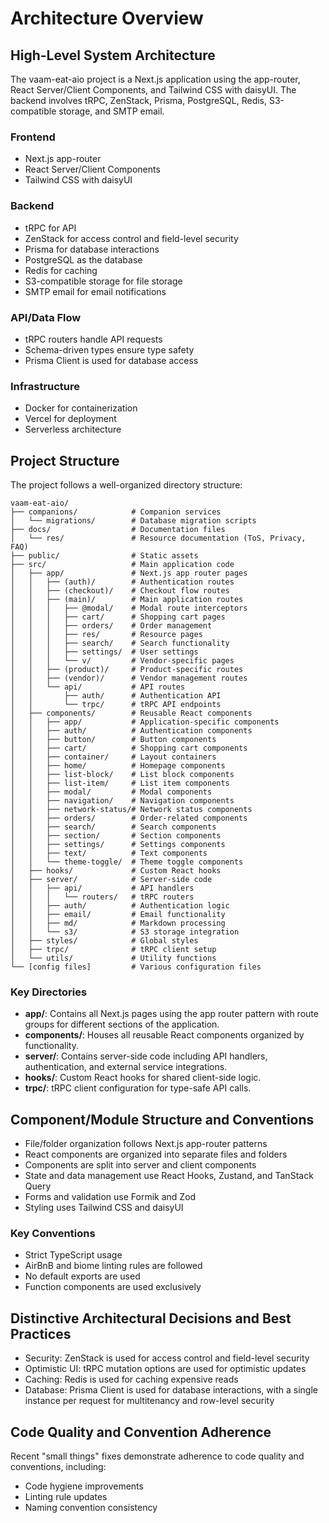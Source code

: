 # Architecture Overview

## High-Level System Architecture

The vaam-eat-aio project is a Next.js application using the app-router, React Server/Client Components, and Tailwind CSS with daisyUI. The backend involves tRPC, ZenStack, Prisma, PostgreSQL, Redis, S3-compatible storage, and SMTP email.

### Frontend

- Next.js app-router
- React Server/Client Components
- Tailwind CSS with daisyUI

### Backend

- tRPC for API
- ZenStack for access control and field-level security
- Prisma for database interactions
- PostgreSQL as the database
- Redis for caching
- S3-compatible storage for file storage
- SMTP email for email notifications

### API/Data Flow

- tRPC routers handle API requests
- Schema-driven types ensure type safety
- Prisma Client is used for database access

### Infrastructure

- Docker for containerization
- Vercel for deployment
- Serverless architecture

## Project Structure

The project follows a well-organized directory structure:

```
vaam-eat-aio/
├── companions/            # Companion services
│   └── migrations/        # Database migration scripts
├── docs/                  # Documentation files
│   └── res/               # Resource documentation (ToS, Privacy, FAQ)
├── public/                # Static assets
├── src/                   # Main application code
│   ├── app/               # Next.js app router pages
│   │   ├── (auth)/        # Authentication routes
│   │   ├── (checkout)/    # Checkout flow routes
│   │   ├── (main)/        # Main application routes
│   │   │   ├── @modal/    # Modal route interceptors
│   │   │   ├── cart/      # Shopping cart pages
│   │   │   ├── orders/    # Order management
│   │   │   ├── res/       # Resource pages
│   │   │   ├── search/    # Search functionality
│   │   │   ├── settings/  # User settings
│   │   │   └── v/         # Vendor-specific pages
│   │   ├── (product)/     # Product-specific routes
│   │   ├── (vendor)/      # Vendor management routes
│   │   └── api/           # API routes
│   │       ├── auth/      # Authentication API
│   │       └── trpc/      # tRPC API endpoints
│   ├── components/        # Reusable React components
│   │   ├── app/           # Application-specific components
│   │   ├── auth/          # Authentication components
│   │   ├── button/        # Button components
│   │   ├── cart/          # Shopping cart components
│   │   ├── container/     # Layout containers
│   │   ├── home/          # Homepage components
│   │   ├── list-block/    # List block components
│   │   ├── list-item/     # List item components
│   │   ├── modal/         # Modal components
│   │   ├── navigation/    # Navigation components
│   │   ├── network-status/# Network status components
│   │   ├── orders/        # Order-related components
│   │   ├── search/        # Search components
│   │   ├── section/       # Section components
│   │   ├── settings/      # Settings components
│   │   ├── text/          # Text components
│   │   └── theme-toggle/  # Theme toggle components
│   ├── hooks/             # Custom React hooks
│   ├── server/            # Server-side code
│   │   ├── api/           # API handlers
│   │   │   └── routers/   # tRPC routers
│   │   ├── auth/          # Authentication logic
│   │   ├── email/         # Email functionality
│   │   ├── md/            # Markdown processing
│   │   └── s3/            # S3 storage integration
│   ├── styles/            # Global styles
│   ├── trpc/              # tRPC client setup
│   └── utils/             # Utility functions
└── [config files]         # Various configuration files
```

### Key Directories

- **app/**: Contains all Next.js pages using the app router pattern with route groups for different sections of the application.
- **components/**: Houses all reusable React components organized by functionality.
- **server/**: Contains server-side code including API handlers, authentication, and external service integrations.
- **hooks/**: Custom React hooks for shared client-side logic.
- **trpc/**: tRPC client configuration for type-safe API calls.

## Component/Module Structure and Conventions

- File/folder organization follows Next.js app-router patterns
- React components are organized into separate files and folders
- Components are split into server and client components
- State and data management use React Hooks, Zustand, and TanStack Query
- Forms and validation use Formik and Zod
- Styling uses Tailwind CSS and daisyUI

### Key Conventions

- Strict TypeScript usage
- AirBnB and biome linting rules are followed
- No default exports are used
- Function components are used exclusively

## Distinctive Architectural Decisions and Best Practices

- Security: ZenStack is used for access control and field-level security
- Optimistic UI: tRPC mutation options are used for optimistic updates
- Caching: Redis is used for caching expensive reads
- Database: Prisma Client is used for database interactions, with a single instance per request for multitenancy and row-level security

## Code Quality and Convention Adherence

Recent "small things" fixes demonstrate adherence to code quality and conventions, including:

- Code hygiene improvements
- Linting rule updates
- Naming convention consistency
